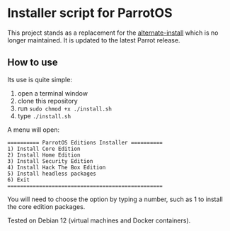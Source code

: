 # Installer script for ParrotOS

This project stands as a replacement for the [alternate-install](https://github.com/ParrotSec/alternate-install) which is no longer maintained. It is updated to the latest Parrot release.

## How to use

Its use is quite simple:

1. open a terminal window
2. clone this repository
3. run `sudo chmod +x ./install.sh`
4. type `./install.sh`

A menu will open:

    ========== ParrotOS Editions Installer ==========
    1) Install Core Edition
    2) Install Home Edition
    3) Install Security Edition
    4) Install Hack The Box Edition
    5) Install headless packages
    6) Exit
    =================================================

You will need to choose the option by typing a number, such as 1 to install the core edition packages.

Tested on Debian 12 (virtual machines and Docker containers).